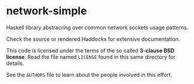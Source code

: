 # network-simple

Haskell library abstracring over common network sockets usage patterns.

Check the source or rendered Haddocks for extensive documentation.

This code is licensed under the terms of the so called **3-clause BSD
license**. Read the file named ``LICENSE`` found in this same directory
for details.

See the ``AUTHORS`` file to learn about the people involved in this
effort.
